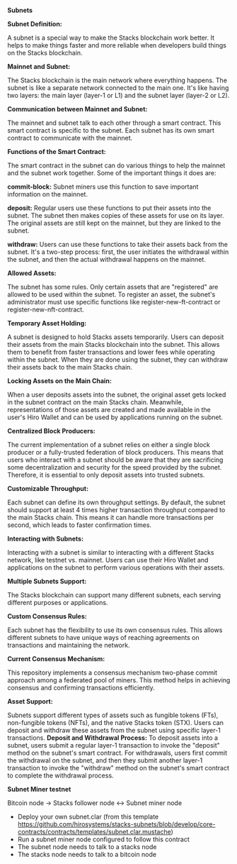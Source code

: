 **Subnets**

**Subnet Definition:**

A subnet is a special way to make the Stacks blockchain work better. It helps to make things faster and more reliable when developers build things on the Stacks blockchain.

**Mainnet and Subnet:**

The Stacks blockchain is the main network where everything happens. The subnet is like a separate network connected to the main one. It's like having two layers: the main layer (layer-1 or L1) and the subnet layer (layer-2 or L2).

**Communication between Mainnet and Subnet:**

The mainnet and subnet talk to each other through a smart contract. This smart contract is specific to the subnet. Each subnet has its own smart contract to communicate with the mainnet.

**Functions of the Smart Contract:**

The smart contract in the subnet can do various things to help the mainnet and the subnet work together. Some of the important things it does are:

**commit-block:** Subnet miners use this function to save important information on the mainnet.

**deposit:** Regular users use these functions to put their assets into the subnet. The subnet then makes copies of these assets for use on its layer. The original assets are still kept on the mainnet, but they are linked to the subnet.

**withdraw:** Users can use these functions to take their assets back from the subnet. It's a two-step process: first, the user initiates the withdrawal within the subnet, and then the actual withdrawal happens on the mainnet.

**Allowed Assets:**

The subnet has some rules. Only certain assets that are "registered" are allowed to be used within the subnet. To register an asset, the subnet's administrator must use specific functions like register-new-ft-contract or register-new-nft-contract.

**Temporary Asset Holding:**

A subnet is designed to hold Stacks assets temporarily. Users can deposit their assets from the main Stacks blockchain into the subnet. This allows them to benefit from faster transactions and lower fees while operating within the subnet. When they are done using the subnet, they can withdraw their assets back to the main Stacks chain.

**Locking Assets on the Main Chain:**

When a user deposits assets into the subnet, the original asset gets locked in the subnet contract on the main Stacks chain. Meanwhile, representations of those assets are created and made available in the user's Hiro Wallet and can be used by applications running on the subnet.

**Centralized Block Producers:**

The current implementation of a subnet relies on either a single block producer or a fully-trusted federation of block producers. This means that users who interact with a subnet should be aware that they are sacrificing some decentralization and security for the speed provided by the subnet. Therefore, it is essential to only deposit assets into trusted subnets.

**Customizable Throughput:**

Each subnet can define its own throughput settings. By default, the subnet should support at least 4 times higher transaction throughput compared to the main Stacks chain. This means it can handle more transactions per second, which leads to faster confirmation times.

**Interacting with Subnets:**

Interacting with a subnet is similar to interacting with a different Stacks network, like testnet vs. mainnet. Users can use their Hiro Wallet and applications on the subnet to perform various operations with their assets.

**Multiple Subnets Support:**

The Stacks blockchain can support many different subnets, each serving different purposes or applications.

**Custom Consensus Rules:**

Each subnet has the flexibility to use its own consensus rules. This allows different subnets to have unique ways of reaching agreements on transactions and maintaining the network.

**Current Consensus Mechanism:**

This repository implements a consensus mechanism two-phase commit approach among a federated pool of miners. This method helps in achieving consensus and confirming transactions efficiently.

**Asset Support:**

Subnets support different types of assets such as fungible tokens (FTs), non-fungible tokens (NFTs), and the native Stacks token (STX). Users can deposit and withdraw these assets from the subnet using specific layer-1 transactions.
**Deposit and Withdrawal Process:**
To deposit assets into a subnet, users submit a regular layer-1 transaction to invoke the "deposit" method on the subnet's smart contract. For withdrawals, users first commit the withdrawal on the subnet, and then they submit another layer-1 transaction to invoke the "withdraw" method on the subnet's smart contract to complete the withdrawal process.

**Subnet Miner testnet**

Bitcoin node -> Stacks follower node <-> Subnet miner node

- Deploy your own subnet.clar (from this template https://github.com/hirosystems/stacks-subnets/blob/develop/core-contracts/contracts/templates/subnet.clar.mustache)
- Run a subnet miner node configured to follow this contract
- The subnet node needs to talk to a stacks node
- The stacks node needs to talk to a bitcoin node
